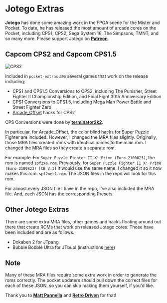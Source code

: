 # Jotego Extras

<b>Jotego</b> has done some amazing work in the FPGA scene for the Mister and Pocket. To date, he has released the most amount of arcade cores on the Pocket, including CPS1, CPS2, Sega System 16, The Simpsons, TMNT, and so many more. Please support Jotego on <b><a href="https://www.patreon.com/jotego">Patreon</a></b>.

## Capcom CPS2 and Capcom CPS1.5

![CPS2](https://github.com/dyreschlock/pocket-platform-images/blob/v4.0.0/pics/arcade/jtcps2.png?raw=true)

Included in `pocket-extras` are several games that work on the release including: 
- CPS1 and CPS1.5 Conversions to CPS2, including The Punisher, Street Fighter II Championship Edition, and Final Fight 30th Anniversary Edition
- CPS1 Conversions to CPS1.5, including Mega Man Power Battle and Street Fighter Zero
- <a href="https://github.com/atrac17/Arcade_Offset">Arcade_Offset</a> hacks for CPS2

CPS Conversions were done by <b><a href="https://github.com/terminator2k2">terminator2k2</a></b>.

In particular, for Arcade_Offset, the color blind hacks for Super Puzzle Fighter are included. However, I changed the MRA files slightly. Originally, those MRA files created roms with identical names to the main rom. I changed the MRA files so they create a separate rom.

For example: For `Super Puzzle Fighter II X' Prime (Euro 2100823)`, the rom is named `spf2xe.rom`. Previously, for `Super Puzzle Fighter II X' Prime (Euro 2100823) [CB V.1]` it would use the same name. I changed it so it now makes this rom: `spf2xec1.rom`. The JSON files in the repo will look for this rom.

For almost every JSON file I have in the repo, I've also included the MRA file. And, each JSON has the corresponding Presets.

## Other Jotego Extras

There are some extra MRA files, other games and hacks floating around out there that create ROMs that work on released Jotego cores. Those have been included and are as follows.

- Dokaben 2 for JTpang
- Bubble Bobble Ultra for JTbubl (instructions <a href="/jotego-extras/Assets/jtbubl/mra/README.md">here</a>)

## Note

Many of these MRA files require some extra work in order to generate the roms correctly. The pocket updaters should pull down the correct files for each of these JSON, so you can skip making them yourself, if you'd like.

Thank you to <b><a href="https://github.com/mattpannella">Matt Pannella</a></b> and <b><a href="https://github.com/retrodriven">Retro Driven</a></b> for that!
